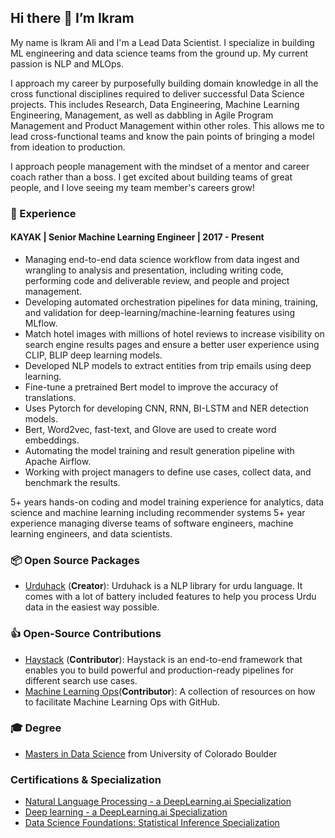 ## Hi there 👋 I’m Ikram

My name is Ikram Ali and I'm a Lead Data Scientist. I specialize in building ML engineering and data science teams from the ground up. My current passion is NLP and MLOps.

I approach my career by purposefully building domain knowledge in all the cross functional disciplines required to
deliver successful Data Science projects. This includes Research, Data Engineering, Machine Learning Engineering,
Management, as well as dabbling in Agile Program Management and Product Management within other roles.
This allows me to lead cross-functional teams and know the pain points of bringing a model from ideation to production.

I approach people management with the mindset of a mentor and career coach rather than a boss.
I get excited about building teams of great people, and I love seeing my team member's careers grow!

### 💼 Experience 

#### KAYAK | Senior Machine Learning Engineer | 2017 - Present
- Managing end-to-end data science workflow from data ingest and wrangling to analysis and presentation, including
  writing code, performing code and deliverable review, and people and project management.
- Developing automated orchestration pipelines for data mining, training, and validation for deep-learning/machine-learning features using MLflow.
- Match hotel images with millions of hotel reviews to increase visibility on search engine results pages and ensure a better user experience using CLIP, BLIP deep learning models.
- Developed NLP models to extract entities from trip emails using deep learning.
- Fine-tune a pretrained Bert model to improve the accuracy of translations.
- Uses Pytorch for developing CNN, RNN, BI-LSTM and NER detection models.
- Bert, Word2vec, fast-text, and Glove are used to create word embeddings.
- Automating the model training and result generation pipeline with Apache Airflow.
- Working with project managers to define use cases, collect data, and benchmark the results.


5+ years hands-on coding and model training experience for analytics, data science and machine learning including recommender systems 5+ year experience managing diverse teams of software engineers, machine learning engineers, and data scientists.

### 📦 Open Source Packages
- [Urduhack](https://github.com/urduhack/urduhack) (**Creator**): Urduhack is a NLP library for urdu language. It comes with a lot of battery included features to help you process Urdu data in the easiest way possible.

### 👍 Open-Source Contributions
- [Haystack](https://github.com/deepset-ai/haystack) (**Contributor**): Haystack is an end-to-end framework that enables you to build powerful and production-ready pipelines for different search use cases.
- [Machine Learning Ops](https://mlops-github.com/)(**Contributor**): A collection of resources on how to facilitate Machine Learning Ops with GitHub.


### 🎓 Degree
- [Masters in Data Science](https://www.colorado.edu/) from University of Colorado Boulder
### Certifications & Specialization

- [Natural Language Processing - a DeepLearning.ai Specialization](https://www.coursera.org/account/accomplishments/specialization/certificate/KR56PWKASG88)
- [Deep learning - a DeepLearning.ai Specialization](https://www.coursera.org/account/accomplishments/specialization/certificate/7TRBVG7U5M3A)
- [Data Science Foundations: Statistical Inference Specialization](https://www.coursera.org/account/accomplishments/specialization/BRN2DR89PHH2)
